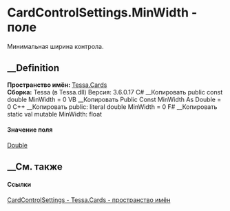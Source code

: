 # CardControlSettings.MinWidth - поле
Минимальная ширина контрола.
##  __Definition
 **Пространство имён:** [Tessa.Cards](N_Tessa_Cards.htm)  
 **Сборка:** Tessa (в Tessa.dll) Версия: 3.6.0.17
C# __Копировать
     public const double MinWidth = 0
VB __Копировать
     Public Const MinWidth As Double = 0
C++ __Копировать
     public:
    literal double MinWidth = 0
F# __Копировать
     static val mutable MinWidth: float
#### Значение поля
[Double](https://learn.microsoft.com/dotnet/api/system.double)
##  __См. также
#### Ссылки
[CardControlSettings - ](T_Tessa_Cards_CardControlSettings.htm)
[Tessa.Cards - пространство имён](N_Tessa_Cards.htm)
